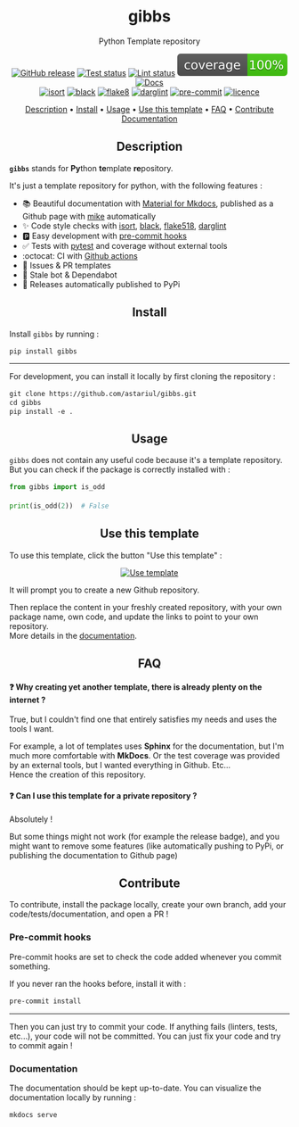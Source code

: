 <h1 align="center">gibbs</h1>
<p align="center">
Python Template repository
</p>

<p align="center">
    <a href="https://github.com/astariul/gibbs/releases"><img src="https://img.shields.io/github/release/astariul/gibbs.svg" alt="GitHub release" /></a>
    <a href="https://github.com/astariul/gibbs/actions/workflows/pytest.yaml"><img src="https://github.com/astariul/gibbs/actions/workflows/pytest.yaml/badge.svg" alt="Test status" /></a>
    <a href="https://github.com/astariul/gibbs/actions/workflows/lint.yaml"><img src="https://github.com/astariul/gibbs/actions/workflows/lint.yaml/badge.svg" alt="Lint status" /></a>
    <img src=".github/badges/coverage.svg" alt="Coverage status" />
    <a href="https://astariul.github.io/gibbs"><img src="https://img.shields.io/website?down_message=failing&label=docs&up_color=green&up_message=passing&url=https%3A%2F%2Fastariul.github.io%2Fgibbs" alt="Docs" /></a>
    <br>
    <a href="https://pycqa.github.io/isort/"><img src="https://img.shields.io/badge/%20imports-isort-%231674b1?style=flat" alt="isort" /></a>
    <a href="https://github.com/psf/black"><img src="https://img.shields.io/badge/code%20style-black-000000.svg" alt="black" /></a>
    <a href="https://github.com/PyCQA/flake8"><img src="https://img.shields.io/badge/code%20style-flake8-blue" alt="flake8" /></a>
    <a href="https://github.com/terrencepreilly/darglint"><img src="https://img.shields.io/badge/docstrings-darglint-blue" alt="darglint" /></a>
    <a href="https://github.com/pre-commit/pre-commit"><img src="https://img.shields.io/badge/pre--commit-enabled-brightgreen?logo=pre-commit&logoColor=white" alt="pre-commit"></a>
    <a href="https://github.com/astariul/gibbs/blob/main/LICENSE"><img src="https://img.shields.io/badge/License-MIT-yellow.svg" alt="licence" /></a>
</p>

<p align="center">
  <a href="#description">Description</a> •
  <a href="#install">Install</a> •
  <a href="#usage">Usage</a> •
  <a href="#use-this-template">Use this template</a> •
  <a href="#faq">FAQ</a> •
  <a href="#contribute">Contribute</a>
  <br>
  <a href="https://astariul.github.io/gibbs/" target="_blank">Documentation</a>
</p>


<h2 align="center">Description</h2>

**`gibbs`** stands for **Py**thon **te**mplate **re**pository.

It's just a template repository for python, with the following features :

* 📚 Beautiful documentation with [Material for Mkdocs](https://squidfunk.github.io/mkdocs-material/), published as a Github page with [mike](https://github.com/jimporter/mike) automatically
* ✨ Code style checks with [isort](https://github.com/PyCQA/isort), [black](https://github.com/psf/black), [flake518](https://github.com/carstencodes/flake518), [darglint](https://github.com/terrencepreilly/darglint)
* 🅿️ Easy development with [pre-commit hooks](https://pre-commit.com/)
* ✅ Tests with [pytest](https://docs.pytest.org/) and coverage without external tools
* :octocat: CI with [Github actions](https://github.com/features/actions)
* 📝 Issues & PR templates
* 🤖 Stale bot & Dependabot
* 🚀 Releases automatically published to PyPi


<h2 align="center">Install</h2>

Install `gibbs` by running :


```
pip install gibbs
```

---

For development, you can install it locally by first cloning the repository :

```
git clone https://github.com/astariul/gibbs.git
cd gibbs
pip install -e .
```


<h2 align="center">Usage</h2>

`gibbs` does not contain any useful code because it's a template repository.  
But you can check if the package is correctly installed with :

```python
from gibbs import is_odd

print(is_odd(2))  # False
```


<h2 align="center">Use this template</h2>

To use this template, click the button "Use this template" :

<p align="center">
  <a href="https://github.com/astariul/gibbs/generate"><img src="https://img.shields.io/badge/%20-Use%20this%20template-green?style=for-the-badge&color=347d39" alt="Use template" /></a>
</p>

It will prompt you to create a new Github repository.

Then replace the content  in your freshly created repository, with your own package name, own code, and update the links to point to your own repository.  
More details in the [documentation](https://astariul.github.io/gibbs/usage).


<h2 align="center">FAQ</h2>

#### ❓ **Why creating yet another template, there is already plenty on the internet ?**

True, but I couldn't find one that entirely satisfies my needs and uses
the tools I want.

For example, a lot of templates uses **Sphinx** for the documentation, but I'm much more comfortable with **MkDocs**. Or the test coverage was provided by an external tools, but I wanted everything in Github. Etc...  
Hence the creation of this repository.

#### ❓ **Can I use this template for a private repository ?**

Absolutely !

But some things might not work (for example the release badge), and you might want to remove some features (like automatically pushing to PyPi, or publishing the documentation to Github page)

<h2 align="center">Contribute</h2>

To contribute, install the package locally, create your own branch, add your code/tests/documentation, and open a PR !

### Pre-commit hooks

Pre-commit hooks are set to check the code added whenever you commit something.

If you never ran the hooks before, install it with :

```bash
pre-commit install
```

---

Then you can just try to commit your code. If anything fails (linters, tests, etc...), your code will not be committed. You can just fix your code and try to commit again !

### Documentation

The documentation should be kept up-to-date. You can visualize the documentation locally by running :

```bash
mkdocs serve
```
